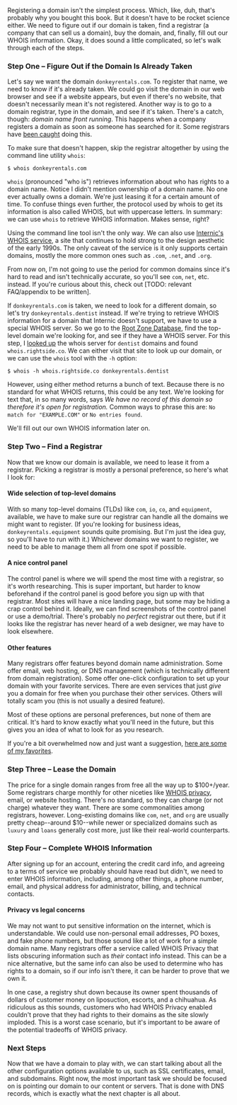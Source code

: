 Registering a domain isn't the simplest process. Which, like, duh, that's probably why you bought this book. But it doesn't have to be rocket science either. We need to figure out if our domain is taken, find a registrar (a company that can sell us a domain), buy the domain, and, finally, fill out our WHOIS information. Okay, it does sound a little complicated, so let's walk through each of the steps.

### Step One – Figure Out if the Domain Is Already Taken

Let's say we want the domain `donkeyrentals.com`. To register that name, we need to know if it's already taken. We could go visit the domain in our web browser and see if a website appears, but even if there's no website, that doesn't necessarily mean it's not registered. Another way is to go to a domain registrar, type in the domain, and see if it's taken. There's a catch, though: _domain name front running_. This happens when a company registers a domain as soon as someone has searched for it. Some registrars have [been caught](http://www.domainstate.com/industry-news-6/beware-dont-search-for-names-at-networksolutions-c-85864.html?s=) doing this.

To make sure that doesn't happen, skip the registrar altogether by using the command line utility `whois`:

```shell
$ whois donkeyrentals.com
```

`whois` (pronounced "who is") retrieves information about who has rights to a domain name. Notice I didn't mention ownership of a domain name. No one ever actually owns a domain. We're just leasing it for a certain amount of time. To confuse things even further, the protocol used by whois to get its information is also called WHOIS, but with uppercase letters. In summary: we can use `whois` to retrieve WHOIS information. Makes sense, right?

Using the command line tool isn't the only way. We can also use [Internic's WHOIS service](http://www.internic.net/whois.html), a site that continues to hold strong to the design aesthetic of the early 1990s. The only caveat of the service is it only supports certain domains, mostly the more common ones such as `.com`, `.net`, and `.org`.

From now on, I'm not going to use the period for common domains since it's hard to read and isn't technically accurate, so you'll see `com`, `net`, etc. instead. If you're curious about this, check out [TODO: relevant FAQ/appendix to be written].

If `donkeyrentals.com` is taken, we need to look for a different domain, so let's try `donkeyrentals.dentist` instead. If we're trying to retrieve WHOIS information for a domain that Internic doesn't support, we have to use a special WHOIS server. So we go to the [Root Zone Database](https://www.iana.org/domains/root/db), find the top-level domain we're looking for, and see if they have a WHOIS server. For this step, I [looked up](https://www.iana.org/domains/root/db/dentist.html) the whois server for `dentist` domains and found `whois.rightside.co`. We can either visit that site to look up our domain, or we can use the `whois` tool with the `-h` option:

```shell
$ whois -h whois.rightside.co donkeyrentals.dentist
```

However, using either method returns a bunch of text. Because there is no standard for what WHOIS returns, this could be any text. We're looking for text that, in so many words, says _We have no record of this domain so therefore it's open for registration._ Common ways to phrase this are: `No match for "EXAMPLE.COM"` or `No entries found`.

We'll fill out our own WHOIS information later on.

### Step Two – Find a Registrar

Now that we know our domain is available, we need to lease it from a registrar. Picking a registrar is mostly a personal preference, so here's what I look for:

#### Wide selection of top-level domains

With so many top-level domains (TLDs) like `com`, `io`, `co`, and `equipment`, available, we have to make sure our registrar can handle all the domains we might want to register. (If you're looking for business ideas, `donkeyrentals.equipment` sounds quite promising. But I'm just the idea guy, so you'll have to run with it.) Whichever domains we want to register, we need to be able to manage them all from one spot if possible.

#### A nice control panel

The control panel is where we will spend the most time with a registrar, so it's worth researching. This is super important, but harder to know beforehand if the control panel is good before you sign up with that registrar. Most sites will have a nice landing page, but some may be hiding a crap control behind it. Ideally, we can find screenshots of the control panel or use a demo/trial. There's probably no _perfect_ registrar out there, but if it looks like the registrar has never heard of a web designer, we may have to look elsewhere.

#### Other features

Many registrars offer features beyond domain name administration. Some offer email, web hosting, or DNS management (which is technically different from domain registration). Some offer one-click configuration to set up your domain with your favorite services. There are even services that just _give_ you a domain for free when you purchase their other services. Others will totally scam you (this is not usually a desired feature).

Most of these options are personal preferences, but none of them are critical. It's hard to know exactly what you'll need in the future, but this gives you an idea of what to look for as you research.

If you're a bit overwhelmed now and just want a suggestion, [here are some of my favorites](#recommended-registrars).

### Step Three – Lease the Domain

The price for a single domain ranges from free all the way up to $100+/year. Some registrars charge monthly for other niceties like [WHOIS privacy](#privacy-vs-legal-concerns), email, or website hosting. There's no standard, so they can charge (or not charge) whatever they want. There are some commonalities among registrars, however. Long-existing domains like `com`, `net`, and `org` are usually pretty cheap--around $10--while newer or specialized domains such as `luxury` and `loans` generally cost more, just like their real-world counterparts.

### Step Four – Complete WHOIS Information

After signing up for an account, entering the credit card info, and agreeing to a terms of service we probably should have read but didn't, we need to enter WHOIS information, including, among other things, a phone number, email, and physical address for administrator, billing, and technical contacts.

#### Privacy vs legal concerns

We may not want to put sensitive information on the internet, which is understandable. We could use non-personal email addresses, PO boxes, and fake phone numbers, but those sound like a lot of work for a simple domain name. Many registrars offer a service called WHOIS Privacy that lists obscuring information such as _their_ contact info instead. This can be a nice alternative, but the same info can also be used to determine who has rights to a domain, so if our info isn't there, it can be harder to prove that we own it.

In one case, a registry shut down because its owner spent thousands of dollars of customer money on liposuction, escorts, and a chihuahua. As ridiculous as this sounds, customers who had WHOIS Privacy enabled couldn't prove that they had rights to their domains as the site slowly imploded. This is a worst case scenario, but it's important to be aware of the potential tradeoffs of WHOIS privacy.

### Next Steps

Now that we have a domain to play with, we can start talking about all the other configuration options available to us, such as SSL certificates, email, and subdomains. Right now, the most important task we should be focused on is pointing our domain to our content or servers. That is done with DNS records, which is exactly what the next chapter is all about.
